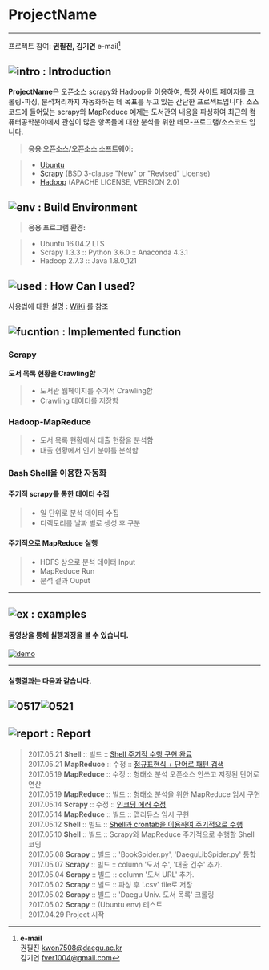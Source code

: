 ProjectName
===================

----------

프로젝트 참여: **권필진, 김기연** e-mail[^1]
<br>


![intro](http://i.imgur.com/X2i1h1B.png) : Introduction 
--------------------------------------------------------------


**ProjectName**은 오픈소스 scrapy와 Hadoop을 이용하여, 특정 사이트 페이지를 크롤링-파싱, 분석처리까지 자동화하는 데 목표를 두고 있는 간단한 프로젝트입니다. 소스코드에 들어있는 scrapy와 MapReduce 예제는 도서관의 내용을 파싱하여 최근의 컴퓨터공학분야에서 관심이 많은 항목들에 대한 분석을 위한 데모-프로그램/소스코드 입니다.
 

> **응용 오픈소스/오픈소스 소프트웨어:**

> - [Ubuntu](https://www.ubuntu.com/)
> - [Scrapy](https://scrapy.org/) (BSD 3-clause "New" or "Revised" License)
> - [Hadoop](http://hadoop.apache.org/) (APACHE LICENSE, VERSION 2.0) 


![env](http://i.imgur.com/FjjTjKG.png) : Build Environment 
------------------------------------------------------------


> **응용 프로그램 환경:**

> - Ubuntu 16.04.2 LTS 
> - Scrapy 1.3.3 :: Python 3.6.0 :: Anaconda 4.3.1
> - Hadoop 2.7.3 :: Java 1.8.0_121

![used](http://i.imgur.com/rDNTaGc.png) : How Can I used? 
-------------------------------------------------------


사용법에 대한 설명 : [WiKi](https://github.com/fver1004/scrapyTest/wiki/Installation-&-Configuration#how-to-install) 를 참조

![fucntion](http://i.imgur.com/4FLD2AM.png) : Implemented function
---------------------
### <i class="icon-refresh"></i> Scrapy

**도서 목록 현황을 Crawling함**
> - 도서관 웹페이지를 주기적 Crawling함
> - Crawling 데이터를 저장함

### <i class="icon-refresh"></i> Hadoop-MapReduce

> - 도서 목록 현황에서 대출 현황을 분석함
> - 대출 현황에서 인기 분야를 분석함

### <i class="icon-refresh"></i> Bash Shell을 이용한 자동화 

#### **주기적 scrapy를 통한 데이터 수집**
> -  일 단위로 분석 데이터 수집
> -  디렉토리를 날짜 별로 생성 후 구분  

#### **주기적으로 MapReduce 실행**
> -  HDFS 상으로 분석 데이터 Input
> -  MapReduce Run
> -  분석 결과 Ouput

----------

![ex](http://i.imgur.com/XPqPXiH.png) : examples
-------------
#### 동영상을 통해 실행과정을 볼 수 있습니다.
[![demo](http://i.imgur.com/97kz0DT.png)](https://player.vimeo.com/video/218344037)

----------
#### 실행결과는 다음과 같습니다.
![0517](http://i.imgur.com/oVuGzOc.png)![0521](http://i.imgur.com/sPZ5Y4U.png)
----------



![report](http://i.imgur.com/m6j6RuT.png) : Report
--------------------

> 2017.05.21 **Shell**  :: 빌드 :: [Shell 주기적 수행 구현 완료](https://github.com/fver1004/scrapyTest/commit/8ad27057e8bfacd627e319b6cd3a1be74f1b514b)<br>
> 2017.05.21 **MapReduce** :: 수정 :: [정규표현식 + 단어로 패턴 검색](https://github.com/fver1004/scrapyTest/commit/d470d3ce9ae90aee2f492b0b338fa5eec4a2f3eb)<br>
> 2017.05.19 **MapReduce** :: 수정 :: 형태소 분석 오픈소스 안쓰고 저장된 단어로 연산<br>
> 2017.05.19 **MapReduce** :: 빌드 :: 형태소 분석을 위한 MapReduce 임시 구현<br>
> 2017.05.14 **Scrapy** :: 수정 :: [인코딩 에러 수정](https://github.com/fver1004/scrapyTest/commit/4093f448cde791c39c6f90b606fc3752c5730ca4)<br>
> 2017.05.14 **MapReduce** :: 빌드 :: 맵리듀스 임시 구현<br>
> 2017.05.12 **Shell**  :: 빌드 :: [Shell과 crontab을 이용하여 주기적으로 수행](https://github.com/fver1004/scrapyTest/commit/f7326e5b11bd83c20e0c94885b60b4c1311626ac)<br>
> 2017.05.10 **Shell**  :: 빌드 :: Scrapy와 MapReduce 주기적으로 수행할 Shell 코딩<br>
> 2017.05.08 **Scrapy** :: 빌드 :: 'BookSpider.py', 'DaeguLibSpider.py' 통합<br>
> 2017.05.07 **Scrapy** :: 빌드 :: column '도서 수', '대출 건수' 추가.<br>
> 2017.05.04 **Scrapy** :: 빌드 :: column '도서 URL' 추가.<br>
> 2017.05.02 **Scrapy** :: 빌드 :: 파싱 후 '.csv' file로 저장<br>
> 2017.05.02 **Scrapy** :: 빌드 :: 'Daegu Univ. 도서 목록' 크롤링<br>
> 2017.05.02 **Scrapy** :: (Ubuntu env) 테스트<br>
> 2017.04.29 Project 시작<br>



  [^1]: **e-mail**<br>
  권필진 [kwon7508@daegu.ac.kr](mailto:kwon7508@daegu.ac.kr) <br>
  김기연 [fver1004@gmail.com](mailto:fver1004@gmail.com) 
